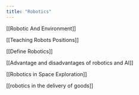 ```yaml
---
title: "Robotics"
---
```

[[Robotic And Environment]]

[[Teaching Robots Positions]]

[[Define Robotics]]

[[Advantage and disadvantages of robotics and AI]]

[[Robotics in Space Exploration]]

[[robotics in the delivery of goods]]